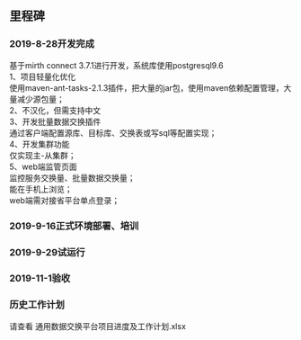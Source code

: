 
## 里程碑

### 2019-8-28开发完成 
基于mirth connect 3.7.1进行开发，系统库使用postgresql9.6<br>
1、项目轻量化优化 <br>
使用maven-ant-tasks-2.1.3插件，把大量的jar包，使用maven依赖配置管理，大量减少源包量；<br>
2、不汉化，但需支持中文<br>
3、开发批量数据交换插件<br>
通过客户端配置源库、目标库、交换表或写sql等配置实现；<br>
4、开发集群功能<br>
仅实现主-从集群；<br>
5、web端监管页面<br>
监控服务交换量、批量数据交换量；<br>
能在手机上浏览；<br>
web端需对接省平台单点登录；<br>

### 2019-9-16正式环境部署、培训

### 2019-9-29试运行

### 2019-11-1验收

### 历史工作计划
请查看  通用数据交换平台项目进度及工作计划.xlsx